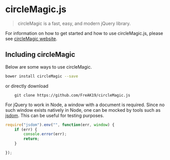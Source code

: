 # circleMagic.js

> circleMagic is a fast, easy, and modern jQuery library.

For information on how to get started and how to use circleMagic.js, please see [circleMagic website](https://github.com/FreAK19/circleMagic.js/).


## Including circleMagic

Below are some ways to use circleMagic.



```sh
bower install circleMagic --save
```
or directly download
```
    git clone https://github.com/FreAK19/circleMagic.js
```
For jQuery to work in Node, a window with a document is required. Since no such window exists natively in Node, one can be mocked by tools such as [jsdom](https://github.com/tmpvar/jsdom). This can be useful for testing purposes.

```js
require("jsdom").env("", function(err, window) {
	if (err) {
		console.error(err);
		return;
	}

});
```
